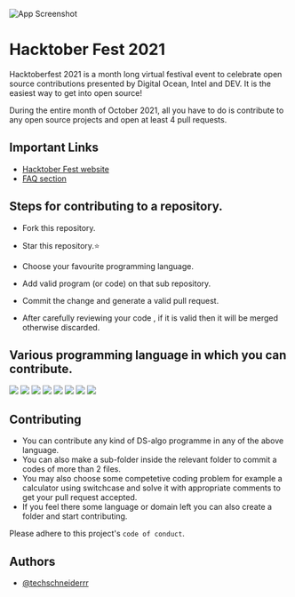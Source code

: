 

![App Screenshot](https://github.com/techschneiderrr/HacktoberFest_2021/blob/main/readme_img.png?raw=true)

# Hacktober Fest 2021

Hacktoberfest 2021 is a month long virtual festival event to celebrate open source contributions presented by Digital Ocean, Intel and DEV. It is the easiest way to get into open source!


During the entire month of October 2021, all you have to do is contribute to any open source projects and open at least 4 pull requests.
## Important Links

 - [Hacktober Fest website](https://hacktoberfest.digitalocean.com/)
 - [FAQ section](https://hacktoberfest.digitalocean.com/faq)


  
## Steps for contributing to a repository.

- Fork this repository.

- Star this repository.⭐

- Choose your favourite programming language.

- Add valid program (or code) on that sub repository.

- Commit the change and generate a valid pull request.

- After carefully reviewing your code , if it is valid then it will be merged otherwise discarded.


  
## Various programming language in which you can contribute.
<img src="https://img.shields.io/badge/CSS3-1572B6?style=for-the-badge&logo=css3&logoColor=white" /> <img src="https://img.shields.io/badge/JavaScript-323330?style=for-the-badge&logo=javascript&logoColor=F7DF1E" /> <img src="https://img.shields.io/badge/Java-ED8B00?style=for-the-badge&logo=java&logoColor=white" /> <img src="https://img.shields.io/badge/PHP-777BB4?style=for-the-badge&logo=php&logoColor=white" /> <img src="https://img.shields.io/badge/Python-3776AB?style=for-the-badge&logo=python&logoColor=white" /> <img src="https://img.shields.io/badge/C-00599C?style=for-the-badge&logo=c&logoColor=white" /> <img src="https://img.shields.io/badge/C%2B%2B-00599C?style=for-the-badge&logo=c%2B%2B&logoColor=white" /> <img src="https://img.shields.io/badge/HTML5-E34F26?style=for-the-badge&logo=html5&logoColor=white" /> 

## Contributing

- You can contribute any kind of DS-algo programme in any of the above language.
- You can also make a sub-folder inside the relevant folder to commit a codes of more than 2 files.
- You may also choose some competetive coding problem for example a calculator using switchcase and solve it with appropriate comments to get your pull request accepted.
- If you feel there some language or domain left you can also create a folder and start contributing.


Please adhere to this project's `code of conduct`.

  
## Authors

- [@techschneiderrr](https://github.com/techschneiderrr)

  
